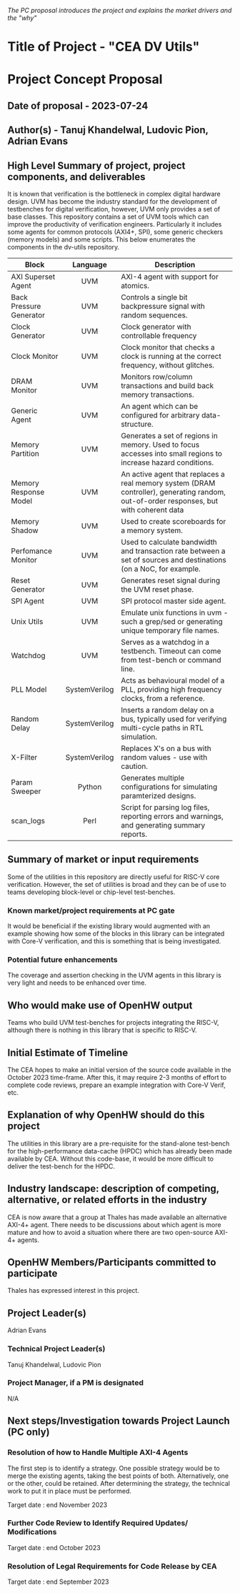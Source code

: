 *The PC proposal introduces the project and explains the market drivers and the "why"* 

# Title of Project - "CEA DV Utils"
# Project Concept Proposal
## Date of proposal - 2023-07-24
## Author(s) - Tanuj Khandelwal, Ludovic Pion, Adrian Evans

## High Level Summary of project, project components, and deliverables

It is known that verification is the bottleneck in complex digital hardware design. UVM has become the industry standard for the development
of testbenches for digital verification, however, UVM only provides a set of base classes. This repository contains a set of UVM tools which
can improve the productivity of verification engineers. Particularly it includes some agents for common protocols (AXI4+, SPI), some generic
checkers (memory models) and some scripts.  This below enumerates the components in the dv-utils repository.

| Block | Language | Description |
|-------|:--------:|-------------|
| AXI Superset Agent | UVM | AXI-4 agent with support for atomics. |
| Back Pressure Generator | UVM | Controls a single bit backpressure signal with random sequences. |
| Clock Generator | UVM | Clock generator with controllable frequency |
| Clock Monitor | UVM | Clock monitor that checks a clock is running at the correct frequency, without glitches. |
| DRAM Monitor | UVM | Monitors row/column transactions and build back memory transactions. |
| Generic Agent | UVM | An agent which can be configured for arbitrary data-structure. |
| Memory Partition | UVM | Generates a set of regions in memory. Used to focus accesses into small regions to increase hazard conditions. |
|  Memory Response Model | UVM | An active agent that replaces a real memory system (DRAM controller), generating random, out-of-order responses, but with coherent data |
|  Memory Shadow | UVM | Used to create scoreboards for a memory system. |
|  Perfomance Monitor | UVM | Used to calculate bandwidth and transaction rate between a set of sources and destinations (on a NoC, for example. |
|  Reset Generator | UVM | Generates reset signal during the UVM reset phase. |
|  SPI Agent | UVM | SPI protocol master side agent. |
|  Unix Utils | UVM | Emulate unix functions in uvm - such a grep/sed or generating unique temporary file names. |
|  Watchdog| UVM | Serves as a watchdog in a testbench. Timeout can come from test-bench or command line. |
|  PLL Model | SystemVerilog | Acts as behavioural model of a PLL, providing high frequency clocks, from a reference. |
|  Random Delay | SystemVerilog | Inserts a random delay on a bus, typically used for verifying multi-cycle paths in RTL simulation. |
|  X-Filter | SystemVerilog | Replaces X's on a bus with random values - use with caution. |
|  Param Sweeper | Python | Generates multiple configurations for simulating paramterized designs. |
|  scan_logs | Perl | Script for parsing log files, reporting errors and warnings, and generating summary reports. |

## Summary of market or input requirements

Some of the utilities in this repository are directly useful for RISC-V core verification. However, the set of utilities is broad and
they can be of use to teams developing block-level or chip-level test-benches.

### Known market/project requirements at PC gate

It would be beneficial if the existing library would augmented with an example showing how some of the blocks in this library
can be integrated with Core-V verification, and this is something that is being investigated.

### Potential future enhancements

The coverage and assertion checking in the UVM agents in this library is very light and needs to be enhanced over time.

## Who would make use of OpenHW output

Teams who build UVM test-benches for projects integrating the RISC-V, although there is nothing in this library that is
specific to RISC-V.

## Initial Estimate of Timeline

The CEA hopes to make an initial version of the source code available in the October 2023 time-frame. After this, it may require
2-3 months of effort to complete code reviews, prepare an example integration with Core-V Verif, etc.

## Explanation of why OpenHW should do this project

The utilities in this library are a pre-requisite for the stand-alone test-bench for the high-performance data-cache (HPDC) which has
already been made available by CEA. Without this code-base, it would be more difficult to deliver the test-bench for the HPDC.

## Industry landscape: description of competing, alternative, or related efforts in the industry

CEA is now aware that a group at Thales has made available an alternative AXI-4+ agent. There needs to be discussions about which agent
is more mature and how to avoid a situation where there are two open-source AXI-4+ agents. 

## OpenHW Members/Participants committed to participate

Thales has expressed interest in this project.

## Project Leader(s)

Adrian Evans

### Technical Project Leader(s)

Tanuj Khandelwal, Ludovic Pion

### Project Manager, if a PM is designated

N/A

## Next steps/Investigation towards Project Launch (**PC only**)

### Resolution of how to Handle Multiple AXI-4 Agents

The first step is to identify a strategy. One possible strategy would be to merge the existing agents, taking the best points of both. Alternatively, one or the other, could be retained.
After determining the strategy, the technical work to put it in place must be performed.

Target date : end November 2023

### Further Code Review to Identify Required Updates/ Modifications 

Target date : end October 2023

### Resolution of Legal Requirements for Code Release by CEA

Target date : end September 2023
